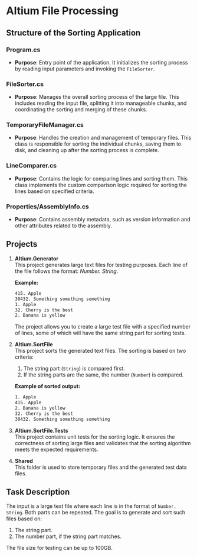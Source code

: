 # Altium File Processing

## Structure of the Sorting Application

### Program.cs
- **Purpose**: Entry point of the application. It initializes the sorting process by reading input parameters and invoking the `FileSorter`.

### FileSorter.cs
- **Purpose**: Manages the overall sorting process of the large file. This includes reading the input file, splitting it into manageable chunks, and coordinating the sorting and merging of these chunks.

### TemporaryFileManager.cs
- **Purpose**: Handles the creation and management of temporary files. This class is responsible for sorting the individual chunks, saving them to disk, and cleaning up after the sorting process is complete.

### LineComparer.cs
- **Purpose**: Contains the logic for comparing lines and sorting them. This class implements the custom comparison logic required for sorting the lines based on specified criteria.

### Properties/AssemblyInfo.cs
- **Purpose**: Contains assembly metadata, such as version information and other attributes related to the assembly.



## Projects

1. **Altium.Generator**  
   This project generates large text files for testing purposes. Each line of the file follows the format: *Number. String*.

   **Example:**
   ```txt
   415. Apple
   30432. Something something something
   1. Apple
   32. Cherry is the best
   2. Banana is yellow
   ```

   The project allows you to create a large test file with a specified number of lines, some of which will have the same string part for sorting tests.

2. **Altium.SortFile**  
   This project sorts the generated text files. The sorting is based on two criteria:
   1. The string part (`String`) is compared first.
   2. If the string parts are the same, the number (`Number`) is compared.

   **Example of sorted output:**
   ```txt
   1. Apple
   415. Apple
   2. Banana is yellow
   32. Cherry is the best
   30432. Something something something
   ```

3. **Altium.SortFile.Tests**  
   This project contains unit tests for the sorting logic. It ensures the correctness of sorting large files and validates that the sorting algorithm meets the expected requirements.

4. **Shared**  
   This folder is used to store temporary files and the generated test data files.

## Task Description
The input is a large text file where each line is in the format of `Number. String`. Both parts can be repeated. The goal is to generate and sort such files based on:
1. The string part.
2. The number part, if the string part matches.

The file size for testing can be up to 100GB.
